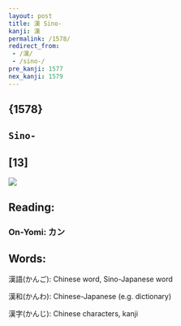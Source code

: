 ```yaml
---
layout: post
title: 漢 Sino-
kanji: 漢
permalink: /1578/
redirect_from:
 - /漢/
 - /sino-/
pre_kanji: 1577
nex_kanji: 1579
---
```


## {1578}

## `Sino-`

## [13]

<div class="stroke"><img src="E6BCA2.png" /></div>

## Reading:

### On-Yomi: カン

## Words:

漢語(かんご): Chinese word, Sino-Japanese word

漢和(かんわ): Chinese-Japanese (e.g. dictionary)

漢字(かんじ): Chinese characters, kanji
